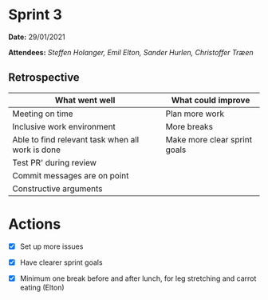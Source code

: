 
# Sprint 3

**Date:** 29/01/2021

**Attendees:** *Steffen Holanger, Emil Elton, Sander Hurlen, Christoffer Træen*

## Retrospective

| What went well                                   | What could improve           |
| ------------------------------------------------ | ---------------------------- |
| Meeting on time                                  | Plan more work               |
| Inclusive work environment                       | More breaks                  |
| Able to find relevant task when all work is done | Make more clear sprint goals |
| Test PR' during review                           |                              |
| Commit messages are on point                     |                              |
| Constructive arguments                           |                              |

# Actions

- [x] Set up more issues
- [x] Have clearer sprint goals
- [x] Minimum one break before and after lunch, for leg stretching and carrot eating (Elton) 

